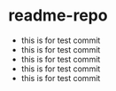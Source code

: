 # readme-repo
- this is for test commit
- this is for test commit
- this is for test commit
- this is for test commit
- this is for test commit
